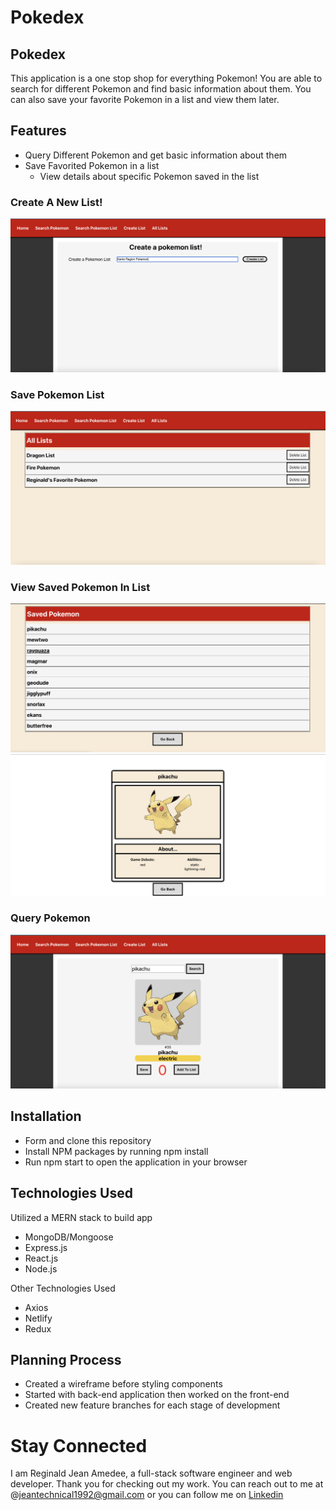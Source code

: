 # Pokedex

## Pokedex 
This application is a one stop shop for everything Pokemon! You are able to search for different Pokemon and find basic information about them. You can also save your favorite Pokemon in a list and view them later.

## Features
* Query Different Pokemon and get basic information about them
* Save Favorited Pokemon in a list
  * View details about specific Pokemon saved in the list

### Create A New List!
<img src="src/assets/createList.png" max-width="100%">

### Save Pokemon List
<img src="src/assets/savedList.png" max-width="100%">

### View Saved Pokemon In List
<img src="src/assets/savedPokemonInList.png" max-width="100%">
<img src="src/assets/PokemonCard.png" max-width="100%">

### Query Pokemon
<img src="src/assets/findPokemon.png" max-width="100%">

## Installation
* Form and clone this repository
* Install NPM packages by running npm install
* Run npm start to open the application in your browser

## Technologies Used 

Utilized a MERN stack to build app
* MongoDB/Mongoose
* Express.js
* React.js
* Node.js

Other Technologies Used
* Axios
* Netlify
* Redux 

## Planning Process
* Created a wireframe before styling components
* Started with back-end application then worked on the front-end
* Created new feature branches for each stage of development

# Stay Connected
I am Reginald Jean Amedee, a full-stack software engineer and web developer. Thank you for checking out my work. You can reach out to me at @jeantechnical1992@gmail.com or you can follow me on [Linkedin](https://www.linkedin.com/in/reginaldamedee/)
